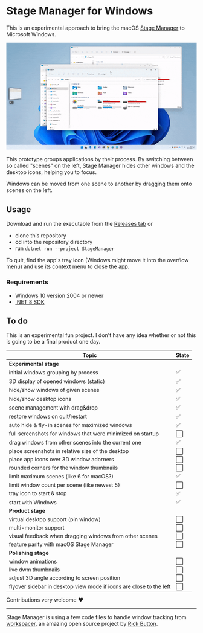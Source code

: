 # Stage Manager for Windows

This is an experimental approach to bring the macOS [Stage Manager](https://support.apple.com/en-us/HT213315) to Microsoft Windows.

![Stage Manager](media/StageManager%20Basics.gif)

This prototype groups applications by their process. By switching between so called "scenes" on the left, Stage Manager hides other windows and the desktop icons, helping you to focus.

Windows can be moved from one scene to another by dragging them onto scenes on the left.

## Usage

Download and run the executable from the [Releases tab](https://github.com/awaescher/StageManager/releases/) or 
 - clone this repository
 - cd into the repository directory
 - run `dotnet run --project StageManager`

To quit, find the app's tray icon (Windows might move it into the overflow menu) and use its context menu to close the app.
 
### Requirements
 - Windows 10 version 2004 or newer
 - [.NET 8 SDK](https://dotnet.microsoft.com/en-us/download)

## To do

This is an experimental fun project. I don't have any idea whether or not this is going to be a final product one day. 

|Topic|State|
|-|-|
|**Experimental stage**||
|initial windows grouping by process|✅|
|3D display of opened windows (static)|✅|
|hide/show windows of given scenes|✅|
|hide/show desktop icons|✅|
|scene management with drag&drop|✅|
|restore windows on quit/restart|✅|
|auto hide & fly-in scenes for maximized windows|✅|
|full screenshots for windows that were minimized on startup|⬜|
|drag windows from other scenes into the current one|✅|
|place screenshots in relative size of the desktop|⬜|
|place app icons over 3D window adorners|⬜|
|rounded corners for the window thumbnails|⬜|
|limit maximum scenes (like 6 for macOS?)|✅|
|limit window count per scene (like newest 5)|⬜|
|tray icon to start & stop|✅|
|start with Windows|✅|
|**Product stage**||
|virtual desktop support (pin window)|⬜|
|multi-monitor support|⬜|
|visual feedback when dragging windows from other scenes|⬜|
|feature parity with macOS Stage Manager|⬜|
|**Polishing stage**||
|window animations|⬜|
|live dwm thumbnails|⬜|
|adjust 3D angle according to screen position|⬜|
|flyover sidebar in desktop view mode if icons are close to the left|⬜|

Contributions very welcome :heart:

---

Stage Manager is using a few code files to handle window tracking from [workspacer](https://github.com/workspacer/workspacer), an amazing open source project by [Rick Button](https://github.com/rickbutton).
